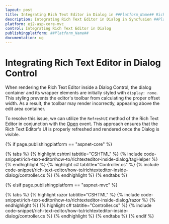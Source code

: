 ```yaml
---
layout: post
title: Integrating Rich Text Editor in Dialog in ##Platform_Name## Rich Text Editor Control
description: Integrating Rich Text Editor in Dialog in Syncfusion ##Platform_Name## Rich Text Editor control of Syncfusion Essential JS 2 and more.
platform: ej2-asp-core-mvc
control: Integrating Rich Text Editor in Dialog
publishingplatform: ##Platform_Name##
documentation: ug
---
```


# Integrating Rich Text Editor in Dialog Control

When rendering the Rich Text Editor inside a Dialog Control, the dialog container and its wrapper elements are initially styled with `display: none`. This styling prevents the editor's toolbar from calculating the proper offset width. As a result, the toolbar may render incorrectly, appearing above the edit area container.

To resolve this issue, we can utilize the `RefreshUI` method of the Rich Text Editor in conjunction with the [Open](https://help.syncfusion.com/cr/aspnetmvc-js2/Syncfusion.EJ2.Popups.Dialog.html#Syncfusion_EJ2_Popups_Dialog_Open) event. This approach ensures that the Rich Text Editor's UI is properly refreshed and rendered once the Dialog is visible.

{% if page.publishingplatform == "aspnet-core" %}

{% tabs %}
{% highlight cshtml tabtitle="CSHTML" %}
{% include code-snippet/rich-text-editor/how-to/richtexteditor-inside-dialog/tagHelper %}
{% endhighlight %}
{% highlight c# tabtitle="Controller.cs" %}
{% include code-snippet/rich-text-editor/how-to/richtexteditor-inside-dialog/controller.cs %}
{% endhighlight %}
{% endtabs %}

{% elsif page.publishingplatform == "aspnet-mvc" %}

{% tabs %}
{% highlight razor tabtitle="CSHTML" %}
{% include code-snippet/rich-text-editor/how-to/richtexteditor-inside-dialog/razor %}
{% endhighlight %}
{% highlight c# tabtitle="Controller.cs" %}
{% include code-snippet/rich-text-editor/how-to/richtexteditor-inside-dialog/controller.cs %}
{% endhighlight %}
{% endtabs %}
{% endif %}